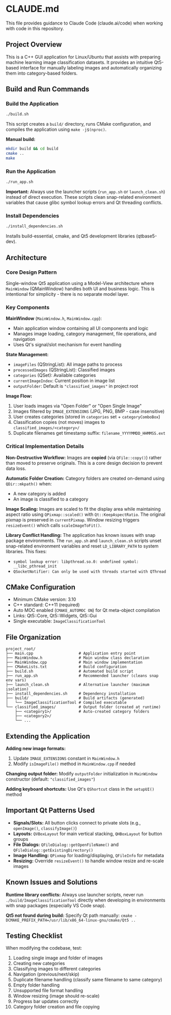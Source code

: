 # CLAUDE.md

This file provides guidance to Claude Code (claude.ai/code) when working with code in this repository.

## Project Overview

This is a C++ GUI application for Linux/Ubuntu that assists with preparing machine learning image classification datasets. It provides an intuitive Qt5-based interface for manually labeling images and automatically organizing them into category-based folders.

## Build and Run Commands

### Build the Application
```bash
./build.sh
```
This script creates a `build/` directory, runs CMake configuration, and compiles the application using `make -j$(nproc)`.

**Manual build:**
```bash
mkdir build && cd build
cmake ..
make
```

### Run the Application
```bash
./run_app.sh
```
**Important:** Always use the launcher scripts (`run_app.sh` or `launch_clean.sh`) instead of direct execution. These scripts clean snap-related environment variables that cause glibc symbol lookup errors and Qt threading conflicts.

### Install Dependencies
```bash
./install_dependencies.sh
```
Installs build-essential, cmake, and Qt5 development libraries (qtbase5-dev).

## Architecture

### Core Design Pattern
Single-window Qt5 application using a Model-View architecture where `MainWindow` (QMainWindow) handles both UI and business logic. This is intentional for simplicity - there is no separate model layer.

### Key Components

**MainWindow** (`MainWindow.h`, `MainWindow.cpp`):
- Main application window containing all UI components and logic
- Manages image loading, category management, file operations, and navigation
- Uses Qt's signal/slot mechanism for event handling

**State Management:**
- `imageFiles` (QStringList): All image paths to process
- `processedImages` (QStringList): Classified images
- `categories` (QSet<QString>): Available categories
- `currentImageIndex`: Current position in image list
- `outputFolder`: Default is `"classified_images"` in project root

**Image Flow:**
1. User loads images via "Open Folder" or "Open Single Image"
2. Images filtered by `IMAGE_EXTENSIONS` (JPG, PNG, BMP - case insensitive)
3. User creates categories (stored in `categories` set + `categoryComboBox`)
4. Classification copies (not moves) images to `classified_images/<category>/`
5. Duplicate filenames get timestamp suffix: `filename_YYYYMMDD_HHMMSS.ext`

### Critical Implementation Details

**Non-Destructive Workflow:**
Images are **copied** (via `QFile::copy()`) rather than moved to preserve originals. This is a core design decision to prevent data loss.

**Automatic Folder Creation:**
Category folders are created on-demand using `QDir::mkpath()` when:
- A new category is added
- An image is classified to a category

**Image Scaling:**
Images are scaled to fit the display area while maintaining aspect ratio using `QPixmap::scaled()` with `Qt::KeepAspectRatio`. The original pixmap is preserved in `currentPixmap`. Window resizing triggers `resizeEvent()` which calls `scaleImageToFit()`.

**Library Conflict Handling:**
The application has known issues with snap package environments. The `run_app.sh` and `launch_clean.sh` scripts unset snap-related environment variables and reset `LD_LIBRARY_PATH` to system libraries. This fixes:
- `symbol lookup error: libpthread.so.0: undefined symbol: __libc_pthread_init`
- `QSocketNotifier: Can only be used with threads started with QThread`

## CMake Configuration

- Minimum CMake version: 3.10
- C++ standard: C++11 (required)
- Auto MOC enabled (`CMAKE_AUTOMOC ON`) for Qt meta-object compilation
- Links: Qt5::Core, Qt5::Widgets, Qt5::Gui
- Single executable: `ImageClassificationTool`

## File Organization

```
project_root/
├── main.cpp                    # Application entry point
├── MainWindow.h                # Main window class declaration
├── MainWindow.cpp              # Main window implementation
├── CMakeLists.txt              # Build configuration
├── build.sh                    # Automated build script
├── run_app.sh                  # Recommended launcher (cleans snap env vars)
├── launch_clean.sh             # Alternative launcher (maximum isolation)
├── install_dependencies.sh     # Dependency installation
├── build/                      # Build artifacts (generated)
│   └── ImageClassificationTool # Compiled executable
└── classified_images/          # Output folder (created at runtime)
    ├── <category1>/            # Auto-created category folders
    ├── <category2>/
    └── ...
```

## Extending the Application

**Adding new image formats:**
1. Update `IMAGE_EXTENSIONS` constant in `MainWindow.h`
2. Modify `isImageFile()` method in `MainWindow.cpp` if needed

**Changing output folder:**
Modify `outputFolder` initialization in `MainWindow` constructor (default: `"classified_images"`)

**Adding keyboard shortcuts:**
Use Qt's `QShortcut` class in the `setupUI()` method

## Important Qt Patterns Used

- **Signals/Slots:** All button clicks connect to private slots (e.g., `openImage()`, `classifyImage()`)
- **Layouts:** `QVBoxLayout` for main vertical stacking, `QHBoxLayout` for button groups
- **File Dialogs:** `QFileDialog::getOpenFileName()` and `QFileDialog::getExistingDirectory()`
- **Image Handling:** `QPixmap` for loading/displaying, `QFileInfo` for metadata
- **Resizing:** Override `resizeEvent()` to handle window resize and re-scale images

## Known Issues and Solutions

**Runtime library conflicts:**
Always use launcher scripts, never run `./build/ImageClassificationTool` directly when developing in environments with snap packages (especially VS Code snap).

**Qt5 not found during build:**
Specify Qt path manually: `cmake -DCMAKE_PREFIX_PATH=/usr/lib/x86_64-linux-gnu/cmake/Qt5 ..`

## Testing Checklist

When modifying the codebase, test:
1. Loading single image and folder of images
2. Creating new categories
3. Classifying images to different categories
4. Navigation (previous/next/skip)
5. Duplicate filename handling (classify same filename to same category)
6. Empty folder handling
7. Unsupported file format handling
8. Window resizing (image should re-scale)
9. Progress bar updates correctly
10. Category folder creation and file copying
